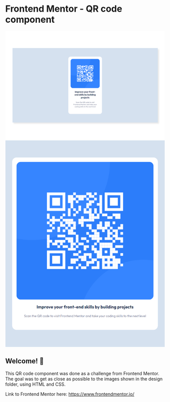 # Frontend Mentor - QR code component

![Desktop preview](https://github.com/lilygo92/qr-code-component/blob/master/assets/qr-code-desktop.png)
![Mobile preview](https://github.com/lilygo92/qr-code-component/blob/master/assets/qr-code-mobile.png)

## Welcome! 👋

This QR code component was done as a challenge from Frontend Mentor. The goal was to get as close as possible to the images shown in the design folder, using HTML and CSS.

Link to Frontend Mentor here: https://www.frontendmentor.io/
